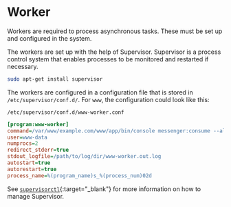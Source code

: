 # Worker

Workers are required to process asynchronous tasks. These must be set up and configured in the system.

The workers are set up with the help of Supervisor. Supervisor is a process control system that enables processes to be monitored and restarted if necessary.

```sh
sudo apt-get install supervisor
```

The workers are configured in a configuration file that is stored in `/etc/supervisor/conf.d/`. For `www`, the configuration could look like this:

`/etc/supervisor/conf.d/www-worker.conf`

```ini
[program:www-worker]
command=/var/www/example.com/www/app/bin/console messenger:consume --all
user=www-data
numprocs=2
redirect_stderr=true
stdout_logfile=/path/to/log/dir/www-worker.out.log
autostart=true
autorestart=true
process_name=%(program_name)s_%(process_num)02d
```

See [`supervisorctl`](http://supervisord.org/running.html#running-supervisorctl){:target="\_blank"} for more information on how to manage Supervisor.
